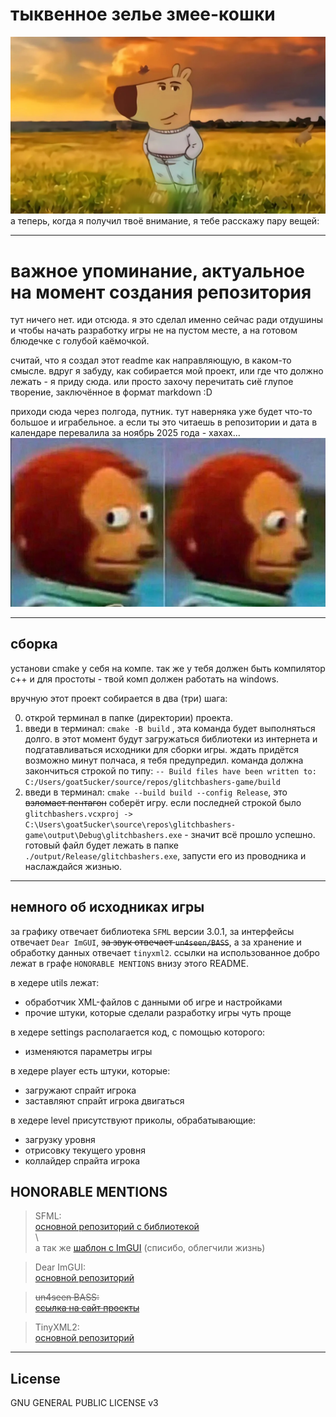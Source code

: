 # тыквенное зелье змее-кошки
![chill guy](sundries/chillguy.jpg)
а теперь, когда я получил твоё внимание, я тебе расскажу пару вещей:

---

# важное упоминание, актуальное на момент создания репозитория

тут ничего нет. иди отсюда. я это сделал именно сейчас ради отдушины и чтобы начать разработку игры не на пустом месте, а на готовом блюдечке с голубой каёмочкой.

считай, что я создал этот readme как направляющую, в каком-то смысле. вдруг я забуду, как собирается мой проект, или где что должно лежать - я приду сюда. или просто захочу перечитать сиё глупое творение, заключённое в формат markdown :D

приходи сюда через полгода, путник. тут наверняка уже будет что-то большое и играбельное. а если ты это читаешь в репозитории и дата в календаре перевалила за ноябрь 2025 года - хахах...
![oh](sundries/oh.jpg)

---

## сборка
установи cmake у себя на компе. так же у тебя должен быть компилятор c++ и для простоты - твой комп должен работать на windows.

вручную этот проект собирается в два (три) шага:

0. открой терминал в папке (директории) проекта.
1. введи в терминал: `cmake -B build` , эта команда будет выполняться долго. в этот момент будут загружаться библиотеки из интернета и подгатавливаться исходники для сборки игры. ждать придётся возможно минут полчаса, я тебя предупредил. команда должна закончиться строкой по типу: `-- Build files have been written to: C:/Users/goat5ucker/source/repos/glitchbashers-game/build`
2. введи в терминал: `cmake --build build --config Release`, это ~~взломает пентагон~~ соберёт игру. если последней строкой было `  glitchbashers.vcxproj -> C:\Users\goat5ucker\source\repos\glitchbashers-game\output\Debug\glitchbashers.exe` - значит всё прошло успешно. готовый файл будет лежать в папке `./output/Release/glitchbashers.exe`, запусти его из проводника и наслаждайся жизнью.

---

## немного об исходниках игры

за графику отвечает библиотека `SFML` версии 3.0.1, за интерфейсы отвечает `Dear ImGUI`, ~~за звук отвечает `un4seen/BASS`~~, а за хранение и обработку данных отвечает `tinyxml2`. ссылки на использованное добро лежат в графе `HONORABLE MENTIONS` внизу этого README.

в хедере utils лежат:
- обработчик XML-файлов с данными об игре и настройками
- прочие штуки, которые сделали разработку игры чуть проще

в хедере settings располагается код, с помощью которого:
- изменяются параметры игры

в хедере player есть штуки, которые:
- загружают спрайт игрока
- заставляют спрайт игрока двигаться

в хедере level присутствуют приколы, обрабатывающие:
- загрузку уровня
- отрисовку текущего уровня
- коллайдер спрайта игрока

## HONORABLE MENTIONS

>  SFML:\
> [основной репозиторий с библиотекой](https://github.com/SFML/SFML)\
> \\\
>  а так же [шаблон с ImGUI](https://github.com/SFML/cmake-sfml-project/tree/imgui-sfml) (списибо, облегчили жизнь)

> Dear ImGUI:\
> [основной репозиторий](https://github.com/ocornut/imgui) 

> ~~un4seen BASS:~~\
> ~~[ссылка на сайт проекты](https://www.un4seen.com/)~~

> TinyXML2:\
> [основной репозиторий](https://github.com/leethomason/tinyxml2)

---

## License

GNU GENERAL PUBLIC LICENSE v3
